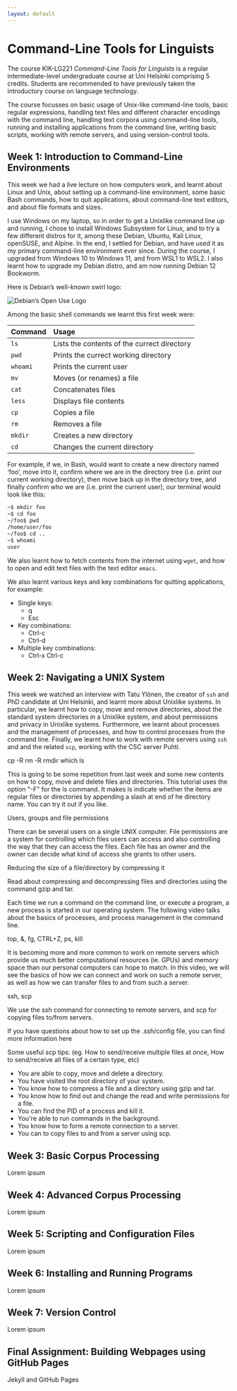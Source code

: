```yaml
---
layout: default
---
```


# Command-Line Tools for Linguists

The course KIK-LG221 _Command-Line Tools for Linguists_ is a regular intermediate-level undergraduate course
at Uni Helsinki comprising 5 credits. Students are recommended to have previously taken the introductory
course on language technology.

The course focusses on basic usage of Unix-like command-line tools, basic regular expressions, handling text
files and different character encodings with the command line, handling text corpora using command-line tools,
running and installing applications from the command line, writing basic scripts, working with remote servers,
and using version-control tools.

## Week 1: Introduction to Command-Line Environments

This week we had a live lecture on how computers work, and learnt about Linux and Unix, about setting up a
command-line environment, some basic Bash commands, how to quit applications, about command-line text editors,
and about file formats and sizes.

I use Windows on my laptop, so in order to get a Unixlike command line up and running, I chose to install
Windows Subsystem for Linux, and to try a few different distros for it, among these Debian, Ubuntu, Kali Linux,
openSUSE, and Alpine. In the end, I settled for Debian, and have used it as my primary command-line environment
ever since. During the course, I upgraded from Windows 10 to Windows 11, and from WSL1 to WSL2. I also learnt how
to upgrade my Debian distro, and am now running Debian 12 Bookworm.

Here is Debian’s well-known swirl logo:

![Debian’s Open Use Logo](https://www.debian.org/logos/openlogo-nd-100.png "Debian’s Open Use Logo")

Among the basic shell commands we learnt this first week were:

**Command** | **Usage**
:---        | :---
`ls`        | Lists the contents of the currect directory
`pwd`       | Prints the currect working directory
`whoami`    | Prints the current user
`mv`        | Moves (or renames) a file
`cat`       | Concatenates files
`less`      | Displays file contents
`cp`        | Copies a file
`rm`        | Removes a file
`mkdir`     | Creates a new directory
`cd`        | Changes the current directory

For example, if we, in Bash, would want to create a new directory named ‘foo’, move into it, confirm where we are
in the directory tree (i.e. print our current working directory), then move back up in the directory tree, and
finally confirm who we are (i.e. print the current user), our terminal would look like this:

```bash
~$ mkdir foo
~$ cd foo
~/foo$ pwd
/home/user/foo
~/foo$ cd ..
~$ whoami
user
```

We also learnt how to fetch contents from the internet using `wget`, and how to open and edit text files with the
text editor `emacs`.

We also learnt various keys and key combinations for quitting applications, for example:

* Single keys:
  * q
  * Esc
* Key combinations:
  * Ctrl-c
  * Ctrl-d
* Multiple key combinations:
  * Ctrl-x Ctrl-c

## Week 2: Navigating a UNIX System

This week we watched an interview with Tatu Ylönen, the creator of `ssh` and PhD candidate at Uni Helsinki, and
learnt more about Unixlike systems. In particular, we learnt how to copy, move and remove directories, about
the standard system directories in a Unixlike system, and about permissions and privacy in Unixlike systems.
Furthermore, we learnt about processes and the management of processes, and how to control processes from the
command line. Finally, we learnt how to work with remote servers using `ssh` and and the related `scp`, working
with the CSC server Puhti.

cp -R
rm -R
rmdir
which
ls

This is going to be some repetition from last week and some new contents on how to copy, move and delete files
and directories. This tutorial uses the option "-F" for the ls command. It makes ls indicate whether the items
are regular files or directories by appending a slash at end of he directory name. You can try it out if you like.

Users, groups and file permissions

There can be several users on a single UNIX computer. File permissions are a system for controlling which
files users can access and also controlling the way that they can access the files. Each file has an owner
and the owner can decide what kind of access she grants to other users.

Reducing the size of a file/directory by compressing it

Read about compressing and decompressing files and directories using the command gzip and tar.

Each time we run a command on the command line, or execute a program, a new process is started in our
operating system. The following video talks about the basics of processes, and process management in the
command line.

top, &, fg, CTRL+Z, ps, kill

It is becoming more and more common to work on remote servers which provide us much better computational
resources (ie. GPUs) and memory space than our personal computers can hope to match. In this video, we will
see the basics of how we can connect and work on such a remote server, as well as how we can transfer files
to and from such a server.

ssh, scp

We use the ssh command for connecting to remote servers, and scp for copying files to/from servers.

If you have questions about how to set up the .ssh/config file, you can find more information here

Some useful scp tips: (eg. How to send/receive multiple files at once, How to send/receive all files of a
certain type, etc)

* You are able to copy, move and delete a directory.
* You have visited the root directory of your system. 
* You know how to compress a file and a directory using gzip and tar.
* You know how to find out and change the read and write permissions for a file.
* You can find the PID of a process and kill it.
* You're able to run commands in the background.
* You know how to form a remote connection to a server.
* You can to copy files to and from a server using scp.

## Week 3: Basic Corpus Processing

Lorem ipsum

## Week 4: Advanced Corpus Processing

Lorem ipsum

## Week 5: Scripting and Configuration Files

Lorem ipsum

## Week 6: Installing and Running Programs

Lorem ipsum

## Week 7: Version Control

Lorem ipsum

## Final Assignment: Building Webpages using GitHub Pages

Jekyll and GitHub Pages

